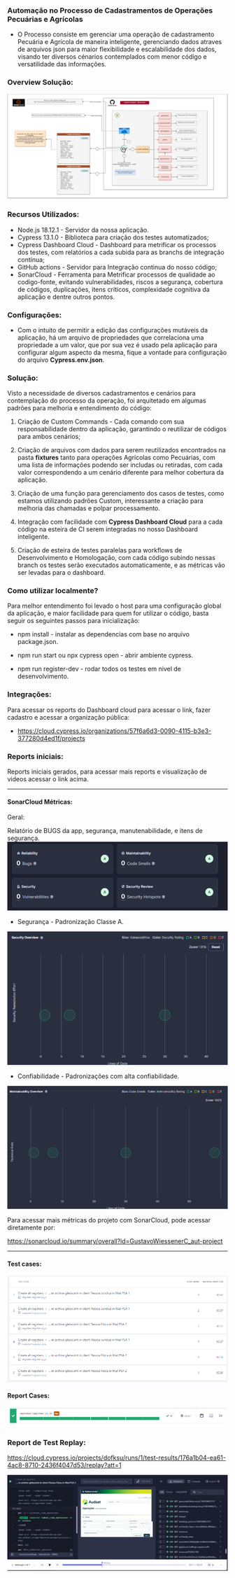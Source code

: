 ### Automação no Processo de Cadastramentos de Operações Pecuárias e Agrícolas

* O Processo consiste em gerenciar uma operação de cadastramento Pecuária e Agrícola de maneira inteligente, gerenciando dados atraves de arquivos json para maior flexibilidade e escalabilidade dos dados, visando ter diversos cénarios contemplados com menor código e versatilidade das informações.

### Overview Solução:
![](arquitetura.png)

### Recursos Utilizados:

* Node.js 18.12.1 - Servidor da nossa aplicação.
* Cypress 13.1.0 - Biblioteca para criação dos testes automatizados;
* Cypress Dashboard Cloud - Dashboard para metrificar os processos dos testes, com relatórios a cada subida para as branchs de integração contínua;
* GitHub actions - Servidor para Integração continua do nosso código;
* SonarCloud - Ferramenta para Metrificar processos de qualidade ao codigo-fonte, evitando vulnerabilidades, riscos a segurança, cobertura de códigos, duplicações, itens críticos, complexidade cognitiva da aplicação e dentre outros pontos.


### Configurações:

* Com o intuito de permitir a edição das configurações mutáveis da aplicação, há um arquivo de propriedades que correlaciona uma propriedade a um valor, que por sua vez é usado pela aplicação para configurar algum aspecto da mesma, fique a vontade para configuração do arquivo <b>Cypress.env.json</b>.


### Solução:
Visto a necessidade de diversos cadastramentos e cenários para contemplação do processo da operação, foi arquitetado em algumas padrões para melhoria e entendimento do código: <br>

1. Criação de Custom Commands - Cada comando com sua responsabilidade dentro da aplicação, garantindo o reutilizar de códigos para ambos cenários;

2. Criação de arquivos com dados para serem reutilizados encontrados na pasta <b>fixtures</b> tanto para operações Agrícolas como Pecuárias, com uma lista de informações podendo ser includas ou retiradas, com cada valor correspondendo a um cenário diferente para melhor cobertura da aplicação.

3. Criação de uma função para gerenciamento dos casos de testes, como estamos utilizando padrões Custom, interessante a criação para melhoria das chamadas e polpar processamento.

4. Integração com facilidade com <b>Cypress Dashboard Cloud</b> para a cada código na esteira de CI serem integradas no nosso Dashboard inteligente.

5. Criação de esteira de testes paralelas para workflows de Desenvolvimento e Homologação, com cada código subindo nessas branch os testes serão executados automaticamente, e as métricas vão ser levadas para o dashboard.

### Como utilizar localmente?

Para melhor entendimento foi levado o host para uma configuração global da aplicação, e maior facilidade para quem for utilizar o código, basta seguir os seguintes passos para inicialização:

* npm install - instalar as dependencias com base no arquivo package.json.

* npm run start ou npx cypress open - abrir ambiente cypress.

* npm run register-dev - rodar todos os testes em nivel de desenvolvimento.

### Integrações:

Para acessar os reports do Dashboard cloud para acessar o link, fazer cadastro e acessar a organização pública:


* https://cloud.cypress.io/organizations/57f6a6d3-0090-4115-b3e3-377280d4ed1f/projects


### Reports iniciais:

Reports iniciais gerados, para acessar mais reports e visualização de videos acessar o link acima.

<hr>


#### SonarCloud Métricas:

Geral:

Relatório de BUGS da app, segurança, manutenabilidade, e itens de segurança.
![](sonar-1.PNG)

* Segurança - Padronização Classe A.

![](image.png)

* Confiabilidade - Padronizações com alta confiabilidade.

![](image-2.png)

Para acessar mais métricas do projeto com SonarCloud, pode acessar diretamente por:

https://sonarcloud.io/summary/overall?id=GustavoWiessenerC_aut-project

<hr>

#### Test cases:
![](test-case-1.PNG)

#### Report Cases:
![](test-case-2.PNG)

### Report de Test Replay:

https://cloud.cypress.io/projects/dofksu/runs/1/test-results/176a1b04-ea61-4ac8-8710-2436f4047d53/replay?att=1

![](result-1.PNG)
